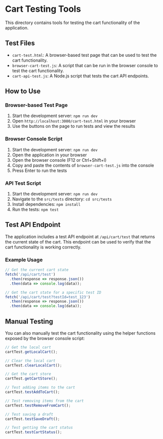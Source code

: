 # Cart Testing Tools

This directory contains tools for testing the cart functionality of the application.

## Test Files

- `cart-test.html`: A browser-based test page that can be used to test the cart functionality.
- `browser-cart-test.js`: A script that can be run in the browser console to test the cart functionality.
- `cart-api-test.js`: A Node.js script that tests the cart API endpoints.

## How to Use

### Browser-based Test Page

1. Start the development server: `npm run dev`
2. Open `http://localhost:3000/cart-test.html` in your browser
3. Use the buttons on the page to run tests and view the results

### Browser Console Script

1. Start the development server: `npm run dev`
2. Open the application in your browser
3. Open the browser console (F12 or Ctrl+Shift+I)
4. Copy and paste the contents of `browser-cart-test.js` into the console
5. Press Enter to run the tests

### API Test Script

1. Start the development server: `npm run dev`
2. Navigate to the `src/tests` directory: `cd src/tests`
3. Install dependencies: `npm install`
4. Run the tests: `npm test`

## Test API Endpoint

The application includes a test API endpoint at `/api/cart/test` that returns the current state of the cart. This endpoint can be used to verify that the cart functionality is working correctly.

### Example Usage

```javascript
// Get the current cart state
fetch('/api/cart/test')
  .then(response => response.json())
  .then(data => console.log(data));

// Get the cart state for a specific test ID
fetch('/api/cart/test?testId=test_123')
  .then(response => response.json())
  .then(data => console.log(data));
```

## Manual Testing

You can also manually test the cart functionality using the helper functions exposed by the browser console script:

```javascript
// Get the local cart
cartTest.getLocalCart();

// Clear the local cart
cartTest.clearLocalCart();

// Get the cart store
cartTest.getCartStore();

// Test adding items to the cart
cartTest.testAddToCart();

// Test removing items from the cart
cartTest.testRemoveFromCart();

// Test saving a draft
cartTest.testSaveDraft();

// Test getting the cart status
cartTest.testCartStatus();
``` 